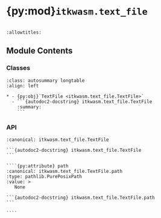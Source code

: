 # {py:mod}`itkwasm.text_file`

```{py:module} itkwasm.text_file
```

```{autodoc2-docstring} itkwasm.text_file
:allowtitles:
```

## Module Contents

### Classes

````{list-table}
:class: autosummary longtable
:align: left

* - {py:obj}`TextFile <itkwasm.text_file.TextFile>`
  - ```{autodoc2-docstring} itkwasm.text_file.TextFile
    :summary:
    ```
````

### API

`````{py:class} TextFile
:canonical: itkwasm.text_file.TextFile

```{autodoc2-docstring} itkwasm.text_file.TextFile
```

````{py:attribute} path
:canonical: itkwasm.text_file.TextFile.path
:type: pathlib.PurePosixPath
:value: >
   None

```{autodoc2-docstring} itkwasm.text_file.TextFile.path
```

````

`````
